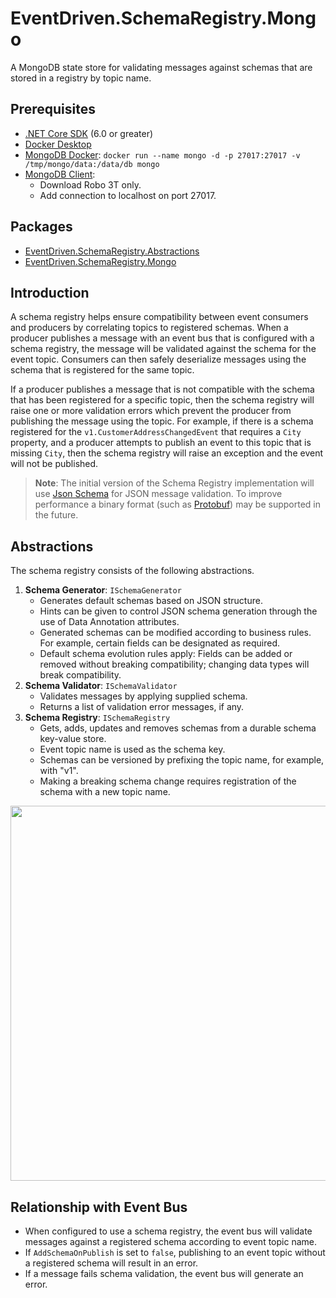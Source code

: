 # EventDriven.SchemaRegistry.Mongo

A MongoDB state store for validating messages against schemas that are stored in a registry by topic name.

## Prerequisites
- [.NET Core SDK](https://dotnet.microsoft.com/download) (6.0 or greater)
- [Docker Desktop](https://www.docker.com/products/docker-desktop)
- [MongoDB Docker](https://hub.docker.com/_/mongo): `docker run --name mongo -d -p 27017:27017 -v /tmp/mongo/data:/data/db mongo`
- [MongoDB Client](https://robomongo.org/download):
  - Download Robo 3T only.
  - Add connection to localhost on port 27017.

## Packages
- [EventDriven.SchemaRegistry.Abstractions](https://www.nuget.org/packages/EventDriven.SchemaRegistry.Abstractions)
- [EventDriven.SchemaRegistry.Mongo](https://www.nuget.org/packages/EventDriven.SchemaRegistry.Mongo)

## Introduction

A schema registry helps ensure compatibility between event consumers and producers by correlating topics to registered schemas. When a producer publishes a message with an event bus that is configured with a schema registry, the message will be validated against the schema for the event topic. Consumers can then safely deserialize messages using the schema that is registered for the same topic.

If a producer publishes a message that is not compatible with the schema that has been registered for a specific topic, then the schema registry will raise one or more validation errors which prevent the producer from publishing the message using the topic. For example, if there is a schema registered for the `v1.CustomerAddressChangedEvent` that requires a `City` property, and a producer attempts to publish an event to this topic that is missing `City`, then the schema registry will raise an exception and the event will not be published.

> **Note**: The initial version of the Schema Registry implementation will use [Json Schema](https://www.newtonsoft.com/jsonschema) for JSON message validation. To improve performance a binary format (such as [Protobuf](https://developers.google.com/protocol-buffers)) may be supported in the future.

## Abstractions

The schema registry consists of the following abstractions.
1. **Schema Generator**: `ISchemaGenerator`
   - Generates default schemas based on JSON structure.
   - Hints can be given to control JSON schema generation through the use of Data Annotation attributes. 
   - Generated schemas can be modified according to business rules. For example, certain fields can be designated as required.
   - Default schema evolution rules apply: Fields can be added or removed without breaking compatibility; changing data types will break compatibility.
2. **Schema Validator**: `ISchemaValidator`
   - Validates messages by applying supplied schema.
   - Returns a list of validation error messages, if any.
3. **Schema Registry**: `ISchemaRegistry`
   - Gets, adds, updates and removes schemas from a durable schema key-value store.
   - Event topic name is used as the schema key.
   - Schemas can be versioned by prefixing the topic name, for example, with "v1".
   - Making a breaking schema change requires registration of the schema with a new topic name.

<p align="center">
  <img width="600" src="images/event-driven-schema-registry.png">
</p>

## Relationship with Event Bus

   - When configured to use a schema registry, the event bus will validate messages against a registered schema according to event topic name.
   - If `AddSchemaOnPublish` is set to `false`, publishing to an event topic without a registered schema will result in an error.
   - If a message fails schema validation, the event bus will generate an error.

